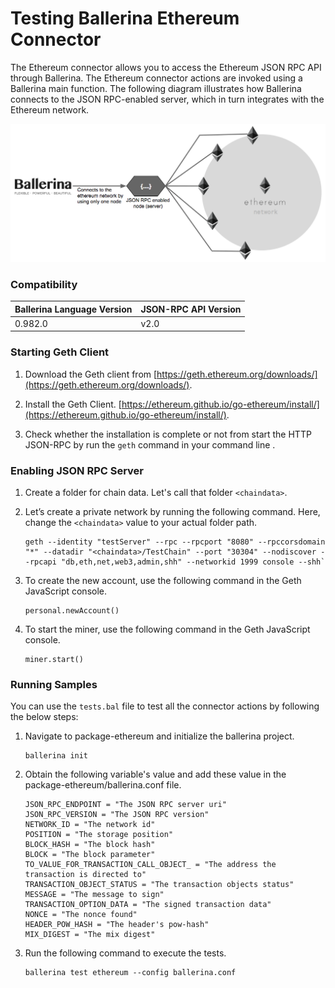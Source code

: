 # Testing Ballerina Ethereum Connector

The Ethereum connector allows you to access the Ethereum JSON RPC API through Ballerina. The Ethereum connector actions are invoked using a Ballerina main function. The following diagram illustrates how Ballerina connects to the JSON RPC-enabled server, which in turn integrates with the Ethereum network.

![Ballerina -Ethereum Connector Overview](../../BallerinaEthereumJSONRPC.png)

### Compatibility

| Ballerina Language Version             | JSON-RPC API Version           |
| ---------------------------------------| -------------------------------|
|  0.982.0                               |   v2.0                        |

### Starting Geth Client

1. Download the Geth client from [https://geth.ethereum.org/downloads/](https://geth.ethereum.org/downloads/).

2. Install the Geth Client. [https://ethereum.github.io/go-ethereum/install/](https://ethereum.github.io/go-ethereum/install/).

3. Check whether the installation is complete or not from start the HTTP JSON-RPC by run the `geth` command in your command line .

### Enabling JSON RPC Server

1. Create a folder for chain data. Let's call that folder `<chaindata>`.

2. Let’s create a private network by running the following command. Here, change the `<chaindata>` value to your actual folder path.
    ````
    geth --identity "testServer" --rpc --rpcport "8080" --rpccorsdomain "*" --datadir "<chaindata>/TestChain" --port "30304" --nodiscover --rpcapi "db,eth,net,web3,admin,shh" --networkid 1999 console --shh`
    ````
3. To create the new account, use the following command in the Geth JavaScript console.
    ```
    personal.newAccount()
    ```

4. To start the miner, use the following command in the Geth JavaScript console.
    ```
    miner.start()

### Running Samples

You can use the `tests.bal` file to test all the connector actions by following the below steps:

1. Navigate to package-ethereum and initialize the ballerina project.
    ```
    ballerina init
    ```

2. Obtain the following variable's value and add these value in the package-ethereum/ballerina.conf file.
    ```
    JSON_RPC_ENDPOINT = "The JSON RPC server uri"
    JSON_RPC_VERSION = "The JSON RPC version"
    NETWORK_ID = "The network id"
    POSITION = "The storage position"
    BLOCK_HASH = "The block hash"
    BLOCK = "The block parameter" 
    TO_VALUE_FOR_TRANSACTION_CALL_OBJECT_ = "The address the transaction is directed to"
    TRANSACTION_OBJECT_STATUS = "The transaction objects status"
    MESSAGE = "The message to sign"
    TRANSACTION_OPTION_DATA = "The signed transaction data"
    NONCE = "The nonce found"
    HEADER_POW_HASH = "The header's pow-hash"
    MIX_DIGEST = "The mix digest"
    ```

4. Run the following command to execute the tests.
    ```
    ballerina test ethereum --config ballerina.conf
    ```
